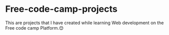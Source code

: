 # Free-code-camp-projects
This are projects that I have created while learning Web development  on the Free code camp Platform.😊
